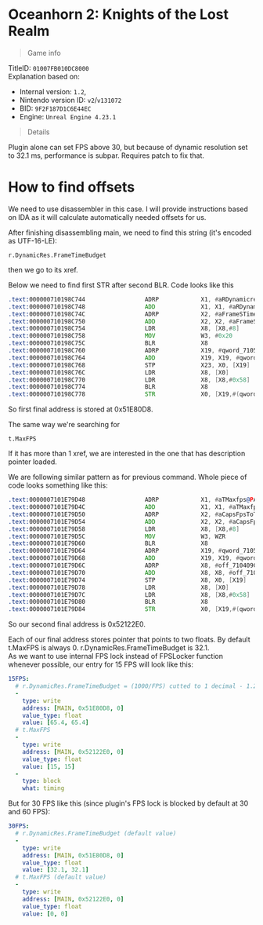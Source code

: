# Oceanhorn 2: Knights of the Lost Realm

> Game info

TitleID: `01007FB010DC8000`<br>
Explanation based on:
- Internal version: `1.2`, 
- Nintendo version ID: `v2`/`v131072`
- BID: `9F2F187D1C6E44EC`
- Engine: `Unreal Engine 4.23.1`

> Details

Plugin alone can set FPS above 30, but because of dynamic resolution set to 32.1 ms, performance is subpar. Requires patch to fix that.

# How to find offsets

We need to use disassembler in this case. I will provide instructions based on IDA as it will calculate automatically needed offsets for us.

After finishing disassembling main, we need to find this string (it's encoded as UTF-16-LE):
```
r.DynamicRes.FrameTimeBudget
```

then we go to its xref.

Below we need to find first STR after second BLR. Code looks like this
```asm
.text:000000710198C744                 ADRP            X1, #aRDynamicresFra_0@PAGE ; "r.DynamicRes.FrameTimeBudget"
.text:000000710198C748                 ADD             X1, X1, #aRDynamicresFra_0@PAGEOFF ; "r.DynamicRes.FrameTimeBudget"
.text:000000710198C74C                 ADRP            X2, #aFrameSTimeBudg@PAGE ; "Frame's time budget in milliseconds."
.text:000000710198C750                 ADD             X2, X2, #aFrameSTimeBudg@PAGEOFF ; "Frame's time budget in milliseconds."
.text:000000710198C754                 LDR             X8, [X8,#8]
.text:000000710198C758                 MOV             W3, #0x20
.text:000000710198C75C                 BLR             X8
.text:000000710198C760                 ADRP            X19, #qword_71051E80C8@PAGE
.text:000000710198C764                 ADD             X19, X19, #qword_71051E80C8@PAGEOFF
.text:000000710198C768                 STP             X23, X0, [X19]
.text:000000710198C76C                 LDR             X8, [X0]
.text:000000710198C770                 LDR             X8, [X8,#0x58]
.text:000000710198C774                 BLR             X8
.text:000000710198C778                 STR             X0, [X19,#(qword_71051E80D8 - 0x71051E80C8)]
```

So first final address is stored at 0x51E80D8.

The same way we're searching for 
```
t.MaxFPS
```
If it has more than 1 xref, we are interested in the one that has description pointer loaded.

We are following similar pattern as for previous command. Whole piece of code looks something like this:
```asm
.text:0000007101E79D48                 ADRP            X1, #aTMaxfps@PAGE ; "t.MaxFPS"
.text:0000007101E79D4C                 ADD             X1, X1, #aTMaxfps@PAGEOFF ; "t.MaxFPS"
.text:0000007101E79D50                 ADRP            X2, #aCapsFpsToTheGi@PAGE ; "Caps FPS to the given value.  Set to <="...
.text:0000007101E79D54                 ADD             X2, X2, #aCapsFpsToTheGi@PAGEOFF ; "Caps FPS to the given value.  Set to <="...
.text:0000007101E79D58                 LDR             X8, [X8,#8]
.text:0000007101E79D5C                 MOV             W3, WZR
.text:0000007101E79D60                 BLR             X8
.text:0000007101E79D64                 ADRP            X19, #qword_71052122D0@PAGE
.text:0000007101E79D68                 ADD             X19, X19, #qword_71052122D0@PAGEOFF
.text:0000007101E79D6C                 ADRP            X8, #off_710409C1B0@PAGE
.text:0000007101E79D70                 ADD             X8, X8, #off_710409C1B0@PAGEOFF
.text:0000007101E79D74                 STP             X8, X0, [X19]
.text:0000007101E79D78                 LDR             X8, [X0]
.text:0000007101E79D7C                 LDR             X8, [X8,#0x58]
.text:0000007101E79D80                 BLR             X8
.text:0000007101E79D84                 STR             X0, [X19,#(qword_71052122E0 - 0x71052122D0)]
```
So our second final address is 0x52122E0.

Each of our final address stores pointer that points to two floats. By default t.MaxFPS is always 0. r.DynamicRes.FrameTimeBudget is 32.1.<br>
As we want to use internal FPS lock instead of FPSLocker function whenever possible, our entry for 15 FPS will look like this:
```yaml
15FPS:
  # r.DynamicRes.FrameTimeBudget = (1000/FPS) cutted to 1 decimal - 1.2
  -
    type: write
    address: [MAIN, 0x51E80D8, 0]
    value_type: float
    value: [65.4, 65.4]
  # t.MaxFPS
  -
    type: write
    address: [MAIN, 0x52122E0, 0]
    value_type: float
    value: [15, 15]
  -
    type: block
    what: timing

```
But for 30 FPS like this (since plugin's FPS lock is blocked by default at 30 and 60 FPS):
```yaml
30FPS:
  # r.DynamicRes.FrameTimeBudget (default value)
  -
    type: write
    address: [MAIN, 0x51E80D8, 0]
    value_type: float
    value: [32.1, 32.1]
  # t.MaxFPS (default value)
  -
    type: write
    address: [MAIN, 0x52122E0, 0]
    value_type: float
    value: [0, 0]

```